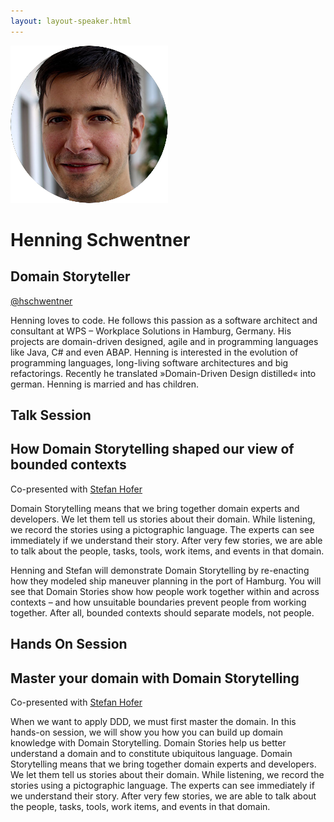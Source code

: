 ```yaml
---
layout: layout-speaker.html
---
```


<div class="container section featured-speaker">
  <div class="row">
    <div class="col-xs-12 col-sm-2 img-container">
      <img class="speaker-page-img" src="../img/speakers/Henning-Schwentner-ON.png">
    </div>
    <div class="col-xs-12 col-sm-10 copy-container">
      <h1 class="speaker-header">Henning Schwentner</h1>
      <h2 class="speaker-subtitle">Domain Storyteller</h2>
      <p class="copy"><a class="speaker-handle" href="https://twitter.com/hschwentner" target="_blank">@hschwentner</a></p>
      <p class="copy">Henning loves to code. He follows this passion as a software architect and consultant at WPS – Workplace Solutions in Hamburg, Germany. His projects are domain-driven designed, agile and in programming languages like Java, C# and even ABAP. Henning is interested in the evolution of programming languages, long-living software architectures and big refactorings. Recently he translated »Domain-Driven Design distilled« into german. Henning is married and has children.</p>
      <h2 class="speaker-subheader">Talk Session</h2>
      <h2 class="speaker-subheader gold">How Domain Storytelling shaped our view of bounded contexts</h2>
      <p class="copy">Co-presented with <a href="Stefan-Hofer.html">Stefan Hofer</a></p>
      <p class="copy">Domain Storytelling means that we bring together domain experts and developers. We let them tell us stories about their domain. While listening, we record the stories using a pictographic language. The experts can see immediately if we understand their story. After very few stories, we are able to talk about the people, tasks, tools, work items, and events in that domain.</p>
      <p class="copy">Henning and Stefan will demonstrate Domain Storytelling by re-enacting how they modeled ship maneuver planning in the port of Hamburg. You will see that Domain Stories show how people work together within and across contexts – and how unsuitable boundaries prevent people from working together. After all, bounded contexts should separate models, not people.</p>
      <h2 class="speaker-subheader">Hands On Session</h2>
      <h2 class="speaker-subheader gold">Master your domain with Domain Storytelling</h2>
      <p class="copy">Co-presented with <a href="stefan-hofer.html">Stefan Hofer</a></p>
      <p class="copy">When we want to apply DDD, we must first master the domain. In this hands-on session, we will show you how you can build up domain knowledge with Domain Storytelling. Domain Stories help us better understand a domain and to constitute ubiquitous language. Domain Storytelling means that we bring together domain experts and developers. We let them tell us stories about their domain. While listening, we record the stories using a pictographic language. The experts can see immediately if we understand their story. After very few stories, we are able to talk about the people, tasks, tools, work items, and events in that domain.</p>
      <!--<a class="btn" href="https://ti.to/explore-ddd-conference/2017">Buy Tickets</a>-->
    </div>
  </div>
</div>